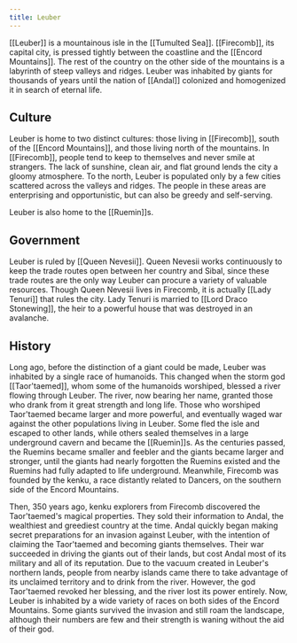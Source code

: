 ```yaml
---
title: Leuber
---
```


[[Leuber]] is a mountainous isle in the [[Tumulted Sea]]. [[Firecomb]], its capital city, is pressed tightly between the coastline and the [[Encord Mountains]]. The rest of the country on the other side of the mountains is a labyrinth of steep valleys and ridges. Leuber was inhabited by giants for thousands of years until the nation of [[Andal]] colonized and homogenized it in search of eternal life.

## Culture

Leuber is home to two distinct cultures: those living in [[Firecomb]], south of the [[Encord Mountains]], and those living north of the mountains. In [[Firecomb]], people tend to keep to themselves and never smile at strangers. The lack of sunshine, clean air, and flat ground lends the city a gloomy atmosphere. To the north, Leuber is populated only by a few cities scattered across the valleys and ridges. The people in these areas are enterprising and opportunistic, but can also be greedy and self-serving.

Leuber is also home to the [[Ruemin]]s.

## Government

Leuber is ruled by [[Queen Nevesii]]. Queen Nevesii works continuously to keep the trade routes open between her country and Sibal, since these trade routes are the only way Leuber can procure a variety of valuable resources. Though Queen Nevesii lives in Firecomb, it is actually [[Lady Tenuri]] that rules the city. Lady Tenuri is married to [[Lord Draco Stonewing]], the heir to a powerful house that was destroyed in an avalanche.

## History

Long ago, before the distinction of a giant could be made, Leuber was inhabited by a single race of humanoids. This changed when the storm god [[Taor'taemed]], whom some of the humanoids worshiped, blessed a river flowing through Leuber. The river, now bearing her name, granted those who drank from it great strength and long life. Those who worshiped Taor'taemed became larger and more powerful, and eventually waged war against the other populations living in Leuber. Some fled the isle and escaped to other lands, while others sealed themselves in a large underground cavern and became the [[Ruemin]]s. As the centuries passed, the Ruemins became smaller and feebler and the giants became larger and stronger, until the giants had nearly forgotten the Ruemins existed and the Ruemins had fully adapted to life underground. Meanwhile, Firecomb was founded by the kenku, a race distantly related to Dancers, on the southern side of the Encord Mountains.

Then, 350 years ago, kenku explorers from Firecomb discovered the Taor'taemed's magical properties. They sold their information to Andal, the wealthiest and greediest country at the time. Andal quickly began making secret preparations for an invasion against Leuber, with the intention of claiming the Taor'taemed and becoming giants themselves. Their war succeeded in driving the giants out of their lands, but cost Andal most of its military and all of its reputation. Due to the vacuum created in Leuber's northern lands, people from nearby islands came there to take advantage of its unclaimed territory and to drink from the river. However, the god Taor'taemed revoked her blessing, and the river lost its power entirely. Now, Leuber is inhabited by a wide variety of races on both sides of the Encord Mountains. Some giants survived the invasion and still roam the landscape, although their numbers are few and their strength is waning without the aid of their god.
